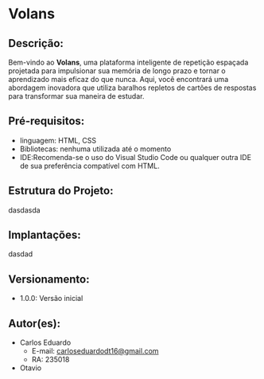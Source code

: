 # Volans
## Descrição:
 Bem-vindo ao **Volans**, uma plataforma inteligente de repetição espaçada projetada para impulsionar sua memória de longo prazo e tornar o aprendizado mais eficaz do que nunca. Aqui, você encontrará uma abordagem inovadora que utiliza baralhos repletos de cartões de respostas para transformar sua maneira de estudar.
## Pré-requisitos: 
 - linguagem: HTML, CSS
 - Bibliotecas: nenhuma utilizada até o momento
 - IDE:Recomenda-se o uso do Visual Studio Code ou qualquer outra IDE de sua preferência compatível com HTML.
## Estrutura do Projeto:
dasdasda
## Implantações:
dasdad
## Versionamento:
   - 1.0.0: Versão inicial
  
## Autor(es):
   - Carlos Eduardo
     - E-mail: carloseduardodt16@gmail.com
     - RA: 235018
   - Otavio 
      
